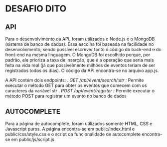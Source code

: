 # DESAFIO DITO

API
---
Para o desenvolvimento da API, foram utilizados o Node.js e o MongoDB (sistema de banco de dados). Essa escolha foi baseada na facilidade no desenvolvimento,
sendo possível escrever tanto o código do back-end e do front-end na mesma linguagem. O MongoDB foi escolhido porque, por padrão, ele prioriza a taxa de inserção,
que é a operação que seria mais feita na vida real (já que possivelmente milhões de eventos teriam de ser registrados todos os dias).
O código da API encontra-se no arquivo app.js.

A API contém dois endpoints:
. *GET /api/event/search/:str :* Permite executar o método GET para obter os eventos que comecem com os caracteres da variável str
. *POST /api/event/register :* Permite executar o método POST para registrar um evento no banco de dados

AUTOCOMPLETE
---
Para a página de autocomplete, foram utilizados somente HTML, CSS e Javascript puros.
A página encontra-se em public/index.html e public/css/style.css e o script da funcionalidade de autocomplete encontra-se em public/js/script.js
